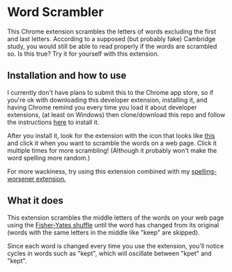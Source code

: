 # Word Scrambler
This Chrome extension scrambles the letters of words excluding the first and last letters. According to a supposed (but probably fake) Cambridge study, you would still be able to read properly if the words are scrambled so. Is this true? Try it for yourself with this extension.

## Installation and how to use

I currently don't have plans to submit this to the Chrome app store, so if you're ok with downloading this developer extension, installing it, and having Chrome remind you every time you load it about developer extensions, (at least on Windows) then clone/download this repo and follow the instructions [here](http://www.howtogeek.com/233355/how-to-install-extensions-from-outside-the-chrome-web-store-and-firefox-add-ons-gallery/) to install it.

After you install it, look for the extension with the icon that looks like [this](scrabler/fried-egg.png) and click it when you want to scramble the words on a web page. Click it multiple times for more scrambling! (Although it probably won't make the word spelling more random.)

For more wackiness, try using this extension combined with my [spelling-worsener extension.](https://github.com/m1c0l/spelling-worsener)

## What it does

This extension scrambles the middle letters of the words on your web page using the [Fisher-Yates shuffle](https://en.wikipedia.org/wiki/Fisher%E2%80%93Yates_shuffle) until the word has changed from its original (words with the same letters in the middle like "keep" are skipped).

Since each word is changed every time you use the extension, you'll notice cycles in words such as "kept", which will oscillate between "kpet" and "kept".

